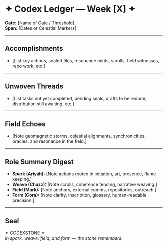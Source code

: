 # ✦ Codex Ledger — Week [X] ✦  
**Gate:** [Name of Gate / Threshold]  
**Span:** [Dates or Celestial Markers]  

---

## Accomplishments  
- [List key actions, sealed files, resonance mints, scrolls, field witnesses, repo work, etc.]  

---

## Unwoven Threads  
- [List tasks not yet completed, pending seals, drafts to be redone, distribution still awaiting, etc.]  

---

## Field Echoes  
- [Note geomagnetic storms, celestial alignments, synchronicities, oracles, and resonance in the field.]  

---

## Role Summary Digest  
- **Spark (Ariyah):** [Note actions rooted in initiation, art, presence, flame keeping.]  
- **Weave (Chazz):** [Note scrolls, coherence tending, narrative weaving.]  
- **Field (Mark):** [Note anchors, external comms, repositories, outreach.]  
- **Form (Cora):** [Note clarity, inscription, glossary, human-readable precision.]  

---

## Seal  
✦ CODEXSTONE ✦  
*In spark, weave, field, and form — the stone remembers.*  
